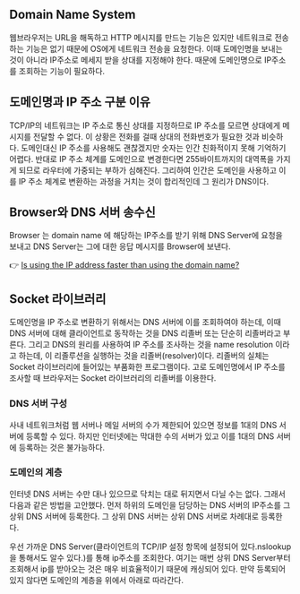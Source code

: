 ## Domain Name System 

 웹브라우저는 URL을 해독하고 HTTP 메시지를 만드는 기능은 있지만 네트워크로 전송하는 기능은 없기 때문에 OS에게 네트워크 전송을 요청한다. 이때 도메인명을 보내는 것이 아니라 IP주소로 메세지 받을 상대를 지정해야 한다. 때문에 도메인명으로 IP주소를 조회하는 기능이 필요하다.

## 도메인명과 IP 주소 구분 이유

 TCP/IP의 네트워크는 IP 주소로 통신 상대를 지정하므로 IP 주소를 모르면 상대에게 메시지를 전달할 수 없다. 이 상황은 전화를 걸때 상대의 전화번호가 필요한 것과 비슷하다. 도메인대신 IP 주소를 사용해도 괜찮겠지만 숫자는 인간 친화적이지 못해 기억하기 어렵다. 반대로 IP 주소 체계를 도메인으로 변경한다면 255바이트까지의 대역폭을 가지게 되므로 라우터에 가중되는 부하가 심해진다. 그리하여 인간은 도메인을 사용하고 이를 IP 주소 체계로 변환하는 과정을 거치는 것이 합리적인데 그 원리가 DNS이다.

## Browser와 DNS 서버 송수신


Browser 는 domain name 에 해당하는 IP주소를 받기 위해 DNS Server에 요청을 보내고 DNS Server는 그에 대한 응답 메시지를 Browser에 보낸다. 

👉 [Is using the IP address faster than using the domain name?](https://stackoverflow.com/questions/15964050/is-using-the-ip-address-faster-than-using-the-domain-name) 


## Socket 라이브러리


도메인명을 IP 주소로 변환하기 위해서는 DNS 서버에 이를 조회하여야 하는데, 이때 DNS 서버에 대해 클라이언트로 동작하는 것을 DNS 리졸버 또는 단순히 리졸버라고 부른다. 그리고 DNS의 원리를 사용하여 IP 주소를 조사하는 것을 name resolution 이라고 하는데, 이 리졸루션을 실행하는 것을 리졸버(resolver)이다. 리졸버의 실체는 Socket 라이브러리에 들어있는 부품화한 프로그램이다. 고로 도메인명에서 IP 주소를 조사할 때 브라우저는 Socket 라이브러리의 리졸버를 이용한다.

### DNS 서버 구성

사내 네트워크처럼 웹 서버나 메일 서버의 수가 제한되어 있으면 정보를 1대의 DNS 서버에 등록할 수 있다. 하지만 인터넷에는 막대한 수의 서버가 있고 이를 1대의 DNS 서버에 등록하는 것은 불가능하다.

### 도메인의 계층

인터넷 DNS 서버는 수만 대나 있으므로 닥치는 대로 뒤지면서 다닐 수는 없다. 그래서 다음과 같은 방법을 고안했다. 먼저 하위의 도메인을 담당하는 DNS 서버의 IP주소를 그 상위 DNS 서버에 등록한다. 그 상위 DNS 서버는 상위 DNS 서버로 차례대로 등록한다.

우선 가까운 DNS Server(클라이언트의 TCP/IP 설정 항목에 설정되어 있다.nslookup을 통해서도 알수 있다.)를 통해 ip주소를 조회한다. 여기는 매번 상위 DNS Server부터 조회해서 ip를 받아오는 것은 매우 비효율적이기 때문에 캐싱되어 있다. 만약 등록되어 있지 않다면 도메인의 계층을 위에서 아래로 따라간다.